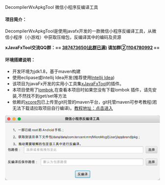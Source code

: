 DecompilerWxApkgTool 微信小程序反编译工具

#### 项目简介：
DecompilerWxApkgTool是使用javafx开发的一款微信小程序反编译工具，从微信小程序（小游戏）中获取压缩包，反编译其中的编码及资源

**xJavaFxTool交流QQ群：== [387473650(此群已满)](https://jq.qq.com/?_wv=1027&k=59UDEAD) 请加群②[1104780992](https://jq.qq.com/?_wv=1027&k=bhAdkju9) ==**

#### 环境搭建说明：
- 开发环境为jdk1.8，基于maven构建
- 使用eclipase或Intellij Idea开发(推荐使用[Intellij Idea](https://www.jetbrains.com/?from=xJavaFxTool))
- 该项目为javaFx开发的实用小工具集[xJavaFxTool](https://gitee.com/xwintop/xJavaFxTool)的插件。
- 本项目使用了[lombok](https://projectlombok.org/),在查看本项目时如果您没有下载lombok 插件，请先安装,不然找不到get/set等方法
- 依赖的[xcore包](https://gitee.com/xwintop/xcore)已上传至git托管的maven平台，git托管maven可参考教程(若无法下载请拉取项目自行编译)。[教程地址：点击进入](http://blog.csdn.net/u011747754/article/details/78574026)

![微信小程序反编译工具.png](images/微信小程序反编译工具.png)